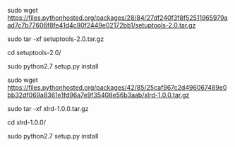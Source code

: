 sudo wget https://files.pythonhosted.org/packages/28/84/27df240f3f8f52511965979aad7c7b77606f8fe41d4c90f2449e02172bb1/setuptools-2.0.tar.gz

sudo tar -xf setuptools-2.0.tar.gz

cd setuptools-2.0/

sudo python2.7 setup.py install

sudo wget https://files.pythonhosted.org/packages/42/85/25caf967c2d496067489e0bb32df069a8361e1fd96a7e9f35408e56b3aab/xlrd-1.0.0.tar.gz

sudo tar -xf xlrd-1.0.0.tar.gz

cd xlrd-1.0.0/

sudo python2.7 setup.py install
